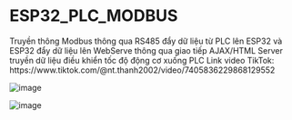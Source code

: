 <h1>ESP32_PLC_MODBUS</h1>  
Truyền thông Modbus thông qua RS485 đẩy dữ liệu từ PLC lên ESP32 và ESP32 đẩy dữ liệu lên WebServe thông qua giao tiếp AJAX/HTML  
Server truyền dữ liệu điều khiển tốc độ động cơ xuống PLC  
Link video TikTok: https://www.tiktok.com/@nt.thanh2002/video/7405836229868129552  

![image](https://github.com/user-attachments/assets/767718eb-2c49-47cc-9c74-8e46dac43037)  


![image](https://github.com/user-attachments/assets/603ed702-64c6-4797-bd7f-19aa0ee957a9) 
